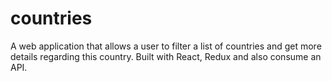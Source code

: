 # countries
A web application that allows a user to filter a list of countries and get more details regarding this country. Built with React, Redux and also consume an API.
